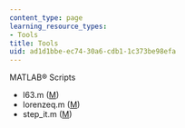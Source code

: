 ```yaml
---
content_type: page
learning_resource_types:
- Tools
title: Tools
uid: ad1d1bbe-ec74-30a6-cdb1-1c373be98efa
---
```


MATLAB® Scripts

*   l63.m ([M](/courses/earth-atmospheric-and-planetary-sciences/12-800-fluid-dynamics-of-the-atmosphere-and-ocean-fall-2004/tools/l63.m))
*   lorenzeq.m ([M](/courses/earth-atmospheric-and-planetary-sciences/12-800-fluid-dynamics-of-the-atmosphere-and-ocean-fall-2004/tools/lorenzeq.m))
*   step\_it.m ([M](/courses/earth-atmospheric-and-planetary-sciences/12-800-fluid-dynamics-of-the-atmosphere-and-ocean-fall-2004/tools/step_it.m))